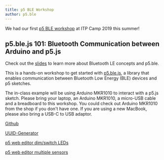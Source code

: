```yaml
---
title: p5 BLE Workshop
author: p5.ble
---
```


We had our first [p5 BLE workshop](https://itp.nyu.edu/camp2019/session/55) at ITP Camp 2019 this summer!

## p5.ble.js 101: Bluetooth Communication between Arduino and p5.js

Check out the [slides](https://docs.google.com/presentation/d/1qkzMBh1A0eyD_W9J3G1VoI08VGDkVDUKFC5-pi1aUbc/edit?usp=sharing) to learn more about Bluetooth LE concepts and p5.ble. 

This is a hands-on workshop to get started with [p5.ble.js](https://itpnyu.github.io/p5ble-website/), a library that enables communication between Bluetooth Low Energy (BLE) devices and p5 sketches. 

The in-class example will be using Arduino MKR1010 to interact with a p5.js sketch. Please bring your laptop, an Arduino MKR1010, a micro-USB cable and a breadboard to this workshop. You could check out Arduino MKR1010 from the shop if you don't have one. If you are using a new MacBook, please also bring a USB-C to USB adaptor.

[Github](https://github.com/ITPNYU/p5.ble.js)

[UUID-Generator](https://www.uuidgenerator.net/)

[p5 web editor dim/switch LEDs](https://editor.p5js.org/jingwen_zhu/sketches/X-Aa-v5wf)

[p5 web editor multiple sensors](https://editor.p5js.org/jingwen_zhu/sketches/hMzxiIUqj)

<!--truncate-->
